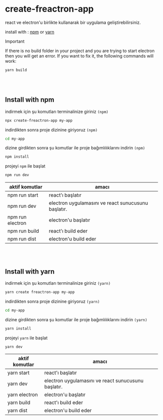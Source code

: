 # create-freactron-app

react ve electron'u birlikte kullanarak bir uygulama geliştirebilirsiniz.

install with : [npm](#install-with-npm) or [yarn](#install-with-yarn)


> [!IMPORTANT]   
> If there is no build folder in your project and you are trying to start electron then you will get an error. If you want to fix it, the following commands will work:   
> ```bash   
> yarn build  
> ```    


<br /><br />

## Install with npm

indirmek için şu komutları terminalinize giriniz `(npm)`

```bash
npx create-freactron-app my-app
```

indirdikten sonra proje dizinine giriyoruz `(npm)`

```bash
cd my-app
```

dizine girdikten sonra şu komutlar ile proje bağımlılıklarını indirin `(npm)`

```bash
npm install
```

projeyi `npm` ile başlat

```bash
npm run dev
```


| aktif komutlar   | amacı                                               |
|------------------|-----------------------------------------------------|
| npm run start    | react'ı başlatır                                    |
| npm run dev      | electron uygulamasını ve react sunucusunu başlatır. |
| npm run electron | electron'u başlatır                                 |
| npm run build    | react'ı build eder                                  |
| npm run dist     | electron'u build eder                               |



<br /><br />


## Install with yarn

indirmek için şu komutları terminalinize giriniz `(yarn)`

```bash
yarn create freactron-app my-app
```

indirdikten sonra proje dizinine giriyoruz `(yarn)`

```bash
cd my-app
```

dizine girdikten sonra şu komutlar ile proje bağımlılıklarını indirin `(yarn)`

```bash
yarn install
```

projeyi `yarn` ile başlat

```bash
yarn dev
```


| aktif komutlar | amacı                                               |
|----------------|-----------------------------------------------------|
| yarn start     | react'ı başlatır                                    |
| yarn dev       | electron uygulamasını ve react sunucusunu başlatır. |
| yarn electron  | electron'u başlatır                                 |
| yarn build     | react'ı build eder                                  |
| yarn dist      | electron'u build eder                               |